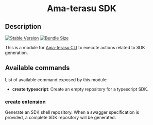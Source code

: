 <h1 align="center">Ama-terasu SDK</h1>

## Description

[![Stable Version](https://img.shields.io/npm/v/@o3r/amaterasu-sdk)](https://www.npmjs.com/package/@o3r/amaterasu-sdk)
[![Bundle Size](https://img.shields.io/bundlephobia/min/@o3r/amaterasu-sdk?color=green)](https://www.npmjs.com/package/@o3r/amaterasu-sdk)

This is a module for [Ama-terasu CLI](https://www.npmjs.com/package/@ama-terasu/cli) to execute actions related to SDK generation.

## Available commands

List of available command exposed by this module:

* **create typescript**: Create an empty repository for a typescript SDK.

### create extension

Generate an SDK shell repository.
When a swagger specification is provided, a complete SDK repository will be generated.
